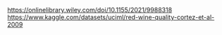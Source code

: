 https://onlinelibrary.wiley.com/doi/10.1155/2021/9988318
https://www.kaggle.com/datasets/uciml/red-wine-quality-cortez-et-al-2009